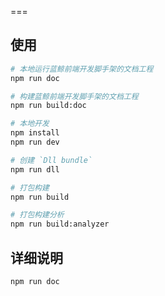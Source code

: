 ===

## 使用

``` bash
# 本地运行蓝鲸前端开发脚手架的文档工程
npm run doc

# 构建蓝鲸前端开发脚手架的文档工程
npm run build:doc

# 本地开发
npm install
npm run dev

# 创建 `Dll bundle`
npm run dll

# 打包构建
npm run build

# 打包构建分析
npm run build:analyzer
```

## 详细说明

```bash
npm run doc
```
